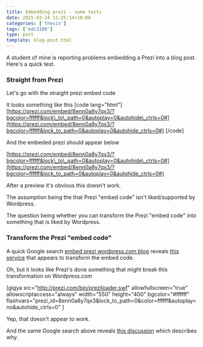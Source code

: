 ```yaml
---
title: Embedding prezi - some tests
date: 2015-03-24 11:25:14+10:00
categories: ['thesis']
tags: ['edc3100']
type: post
template: blog-post.html
---
```

A student of mine is reporting problems embedding a Prezi into a blog post. Here's a quick test.

### Straight from Prezi

Let's go with the straight prezi embed code

It looks something like this \[code lang="html"\] [https://prezi.com/embed/8enn0a8y7qx3/?bgcolor=ffffff&lock\_to\_path=0&autoplay=0&autohide\_ctrls=0#](https://prezi.com/embed/8enn0a8y7qx3/?bgcolor=ffffff&lock_to_path=0&autoplay=0&autohide_ctrls=0#) \[/code\]

And the embeded prezi should appear below

[https://prezi.com/embed/8enn0a8y7qx3/?bgcolor=ffffff&lock\_to\_path=0&autoplay=0&autohide\_ctrls=0#](https://prezi.com/embed/8enn0a8y7qx3/?bgcolor=ffffff&lock_to_path=0&autoplay=0&autohide_ctrls=0#)

After a preview it's obvious this doesn't work.

The assumption being the that Prezi "embed code" isn't liked/supported by Wordpress.

The question being whether you can transform the Prezi "embed code" into something that is liked by Wordpress.

### Transform the Prezi "embed code"

A quick Google search [embed prezi wordpress.com blog](https://www.google.com.au/search?q=embed+prezi+wordpress.com+blog&ie=utf-8&oe=utf-8&gws_rd=cr&ei=mroQVZb1L4enmAW4z4HgDg) reveals [this service](https://wordprezi.appspot.com/) that appears to transform the embed code.

Oh, but it looks like Prezi's done something that might break this transformation on Wordpress.com

\[gigya src="http://prezi.com/bin/preziloader.swf" allowfullscreen="true" allowscriptaccess="always" width="550" height="400" bgcolor="#ffffff" flashvars="prezi\_id=8enn0a8y7qx3&lock\_to\_path=0&color=ffffff&autoplay=no&autohide\_ctrls=0" \]

Yep, that doesn't appear to work.

And the same Google search above reveals [this discussion](https://en.forums.wordpress.com/topic/how-to-embed-prezi?replies=5) which describes why.